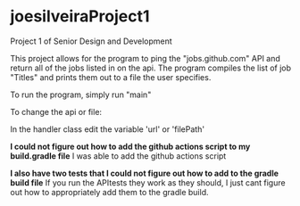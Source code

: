 # joesilveiraProject1
Project 1 of Senior Design and Development

This project allows for the program to ping the "jobs.github.com" API and return all of the jobs listed in on the api.
The program compiles the list of job "Titles" and prints them out to a file the user specifies.

To run the program, simply run "main"

To change the api or file:

In the handler class edit the variable 'url' or 'filePath'

**I could not figure out how to add the github actions script to my build.gradle file**
I was able to add the github actions script

**I also have two tests that I could not figure out how to add to the gradle build file**
If you run the APItests they work as they should, I just cant figure out how to appropriately add them to 
the gradle build. 

